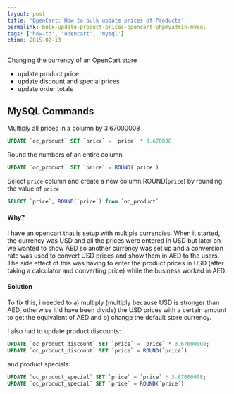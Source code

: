 ```yaml
---
layout: post
title: 'OpenCart: How to bulk update prices of Products'
permalink: bulk-update-product-prices-opencart-phpmyadmin-mysql
tags: ['how-to', 'opencart', 'mysql']
ctime: 2015-02-13
---
```


Changing the currency of an OpenCart store

- update product price
- update discount and special prices
- update order totals

MySQL Commands
---
Multiply all prices in a column by 3.67000008
    
```sql
UPDATE `oc_product` SET `price` = `price` * 3.670008
```

Round the numbers of an entire column

```sql
UPDATE `oc_product` SET `price` = ROUND(`price`)
```
 
Select `price` column and create a new column ROUND(`price`) by rounding the value of `price`

```sql
SELECT `price`, ROUND(`price`) from `oc_product`
```

#### Why?
I have an opencart that is setup with multiple currencies. When it started, the currency was USD and all the prices were entered in USD but later on we wanted to show AED so another currency was set up and a conversion rate was used to convert USD prices and show them in AED to the users. The side effect of this was having to enter the product prices in USD (after taking a calculator and converting price) while the business worked in AED. 

#### Solution
To fix this, i needed to a) multiply (multiply because USD is stronger than AED, otherwise it'd have been divide) the USD prices with a certain amount to get the equivalent of AED and b) change the default store currency.

I also had to update product discounts:

```sql
UPDATE `oc_product_discount` SET `price` = `price` * 3.67000008;
UPDATE `oc_product_discount` SET `price` = ROUND(`price`)
```

and product specials:

```sql
UPDATE `oc_product_special` SET `price` = `price` * 3.67000008;
UPDATE `oc_product_special` SET `price` = ROUND(`price`)
```
